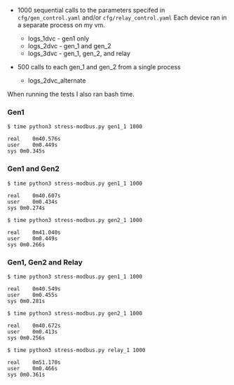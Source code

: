 
* 1000 sequential calls to the parameters specifed in
`cfg/gen_control.yaml` and/or `cfg/relay_control.yaml`
Each device ran in a separate process on my vm. 

  * logs_1dvc - gen1 only
  * logs_2dvc - gen_1 and gen_2
  * logs_3dvc - gen_1, gen_2, and relay

* 500 calls to each gen_1 and gen_2 from a single process
  * logs_2dvc_alternate

When running the tests I also ran bash time. 
### Gen1
```
$ time python3 stress-modbus.py gen1_1 1000

real	0m40.576s
user	0m0.449s
sys	0m0.345s
```

### Gen1 and Gen2
```
$ time python3 stress-modbus.py gen1_1 1000

real	0m40.607s
user	0m0.434s
sys	0m0.274s

$ time python3 stress-modbus.py gen2_1 1000

real	0m41.040s
user	0m0.449s
sys	0m0.266s
```

### Gen1, Gen2 and Relay
```
$ time python3 stress-modbus.py gen1_1 1000

real	0m40.549s
user	0m0.455s
sys	0m0.281s

$ time python3 stress-modbus.py gen2_1 1000

real	0m40.672s
user	0m0.413s
sys	0m0.256s

$ time python3 stress-modbus.py relay_1 1000

real	0m51.170s
user	0m0.466s
sys	0m0.361s
```

